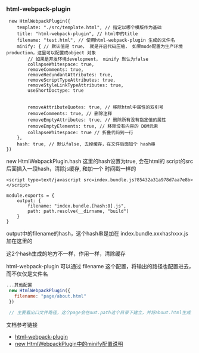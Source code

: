 ### html-webpack-plugin

```
 new HtmlWebpackPlugin({
    template: "./src/template.html", // 指定以哪个模版作为基础
    title: "html-webpack-plugin", // html中的title
    filename: "test.html", // 使用html-webpack-plugin 生成的文件名
    minify: { // 默认值是 true， 就是开启代码压缩， 如果mode配置为生产环境production，这里可以配置成object 对象
        // 如果是开发环境development， minify 默认为false
        collapseWhitespace: true,
        removeComments: true,
        removeRedundantAttributes: true,
        removeScriptTypeAttributes: true,
        removeStyleLinkTypeAttributes: true,
        useShortDoctype: true

      
        removeAttributeQuotes: true, // 移除html中属性的双引号 
        removeComments: true, // 删除注释
        removeEmptyAttributes: true, // 删除所有没有指定值的属性
        removeEmptyElements: true, // 移除没有内容的 DOM元素
        collapseWhitespace: true // 折叠代码到一行
    },
    hash: true, // 默认false, 去掉缓存，在文件后面加个 hash串
})
```

new HtmlWebpackPlugin.hash 这里的hash设置为true, 会在html的 script的src后面插入一段hash，清除js缓存, 和加一个 时间戳一样的

```
<script type=text/javascript src=index.bundle.js?85432a31a978d7aa7e8b></script>
```

```
module.exports = {
    output: {
        filename: "index.bundle.[hash:8].js",
        path: path.resolve(__dirname, "build")
    }
}
```
output中的filename的hash，这个hash串是加在 index.bundle.xxxhashxxx.js  加在这里的

这2个hash生成的地方不一样，作用一样，清除缓存

html-webpack-plugin 可以通过 filename 这个配置，将输出的路径也配置进去，而不仅仅是文件名

```js
...其他配置
 new HtmlWebpackPlugin({
   filename: "page/about.html"
 })

 // 主要看出口文件路径，这个page会在out.path这个目录下建立，并将about.html生成
```


文档参考链接

- [html-webpack-plugin](https://github.com/jantimon/html-webpack-plugin)
- [new HtmlWebpackPlugin中的minify配置说明](https://github.com/kangax/html-minifier)